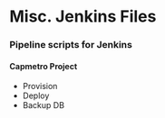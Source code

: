 # Misc. Jenkins Files

### Pipeline scripts for Jenkins

#### Capmetro Project

* Provision
* Deploy
* Backup DB
